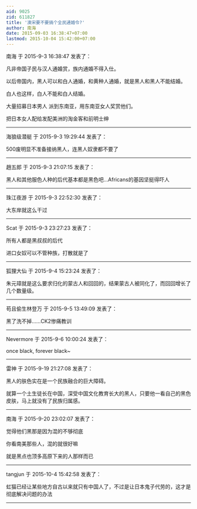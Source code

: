 ```yaml
---
aid: 9025
zid: 611827
title: '澳宋要不要搞个全民通婚令?'
author: 南海
date: 2015-09-03 16:38:47+07:00
lastmod: 2015-10-04 15:42:00+07:00
---
```


南海 于 2015-9-3 16:38:47 发表了：

凡非帝国子民与汉人通婚赏，族内通婚不得入仕。

以后帝国内，黑人可以和白人通婚，和黄种人通婚，就是黑人和黑人不能结婚。

白人也这样，白人不能和白人结婚。

大量招募日本男人 派到东南亚，用东南亚女人奖赏他们。

把日本女人配给发配美洲的淘金客和前明士绅

---------

海狼级潜艇 于 2015-9-3 19:29:44 发表了：

500废明显不准备接纳黑人，连黑人奴隶都不要了

---------

趙五郎 于 2015-9-3 21:07:15 发表了：

黑人和其他服色人种的后代基本都是黑色吧…Africans的基因坚挺得吓人

---------

珠江夜游 于 2015-9-3 22:52:30 发表了：

大东岸就这么干过

---------

Scat 于 2015-9-3 23:27:23 发表了：

所有人都是黑叔叔的后代

进口女奴可以不管种族，打散就是了

---------

狐狸大仙 于 2015-9-4 15:23:24 发表了：

朱元璋就是这么要求归化的蒙古人和回回的，结果蒙古人被同化了，而回回增长了几个数量级。

---------

苟且偷生林登万 于 2015-9-5 13:49:09 发表了：

黑了洗不掉……CK2惨痛教训

---------

Nevermore 于 2015-9-6 10:00:24 发表了：

once black, forever black~

---------

雷神 于 2015-9-19 21:27:08 发表了：

黑人的肤色实在是一个民族融合的巨大障碍。

就算一个土生徒长在中国，深受中国文化教育长大的黑人，只要他一看自己的黑色皮肤，马上就没有了民族归属感。

---------

南海 于 2015-9-20 23:02:07 发表了：

觉得他们黑那是因为混的不够彻底

你看南美那些人，混的就很好嘛

就是黑点也顶多高原下来的人那样而已

---------

tangjun 于 2015-10-4 15:42:58 发表了：

虹猫已经让某些地方自古以来就只有中国人了，不过是让日本鬼子代劳的，这才是彻底解决问题的办法

---------

